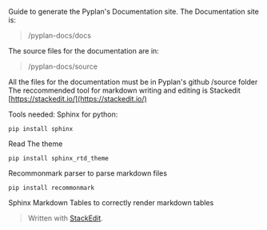 Guide to generate the Pyplan's Documentation site.
The Documentation site is: 

> /pyplan-docs/docs

The source files for the documentation are in: 

> /pyplan-docs/source

All the files for the documentation must be in Pyplan's github /source folder
The reccommended tool for markdown writing and editing is Stackedit [https://stackedit.io/](https://stackedit.io/)

Tools needed:
Sphinx for python:

    pip install sphinx
Read The  theme

    pip install sphinx_rtd_theme

Recommonmark parser to parse markdown files

    pip install recommonmark

Sphinx Markdown Tables to correctly render markdown tables




> Written with [StackEdit](https://stackedit.io/).
<!--stackedit_data:
eyJoaXN0b3J5IjpbMTUwNzY4ODE3NSwtMTA2MjI0Mjg5NF19
-->